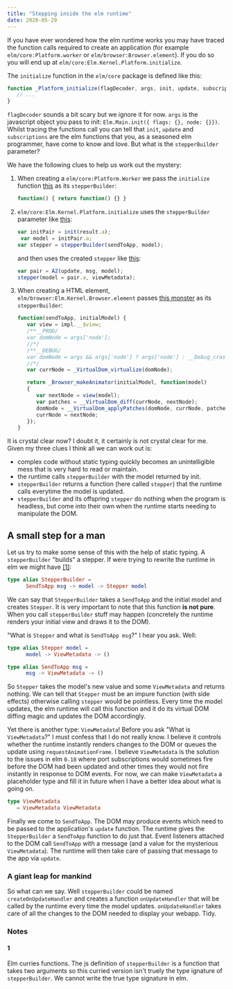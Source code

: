 ```yaml
---
title: "Stepping inside the elm runtime"
date: 2020-05-29
---
```


If you have ever wondered how the elm runtime works you may have traced the
function calls required to create an application (for example
`elm/core:Platform.worker` or `elm/browser:Browser.element`). If you do so you
will end up at `elm/core:Elm.Kernel.Platform.initialize`.

 The `initialize` function in the `elm/core` package is defined like
this:

```js
function _Platform_initialize(flagDecoder, args, init, update, subscriptions, stepperBuilder) {
   // ...
}
```

`flagDecoder` sounds a bit scary but we ignore it for now. `args` is the
javascript object you pass to init: `Elm.Main.init({ flags: {}, node: {}})`.
Whilst tracing the functions call you can tell that `init`, `update` and
`subscriptions` are the elm functions that you, as a seasoned elm programmer,
have come to know and love. But what is the `stepperBuilder` parameter?

We have the following clues to help us work out the mystery:

1. When creating a `elm/core:Platform.Worker` we pass the `initialize` function
   [this][stepper-worker] as its `stepperBuilder`:

   ```js
   function() { return function() {} }
   ```

2. `elm/core:Elm.Kernel.Platform.initialize` uses the `stepperBuilder`
   parameter like [this][init-builder]:

   ```js
   var initPair = init(result.a);
	var model = initPair.a;
   var stepper = stepperBuilder(sendToApp, model);
   ```

   and then uses the created `stepper` like [this][init-stepper]:

   ```js
   var pair = A2(update, msg, model);
   stepper(model = pair.a, viewMetadata);
   ```

3. When creating a HTML element, `elm/browser:Elm.Kernel.Browser.element`
   passes [this monster][stepper-element] as its `stepperBuilder`:

   ```js
   function(sendToApp, initialModel) {
      var view = impl.__$view;
      /**__PROD/
      var domNode = args['node'];
      //*/
      /**__DEBUG/
      var domNode = args && args['node'] ? args['node'] : __Debug_crash(0);
      //*/
      var currNode = _VirtualDom_virtualize(domNode);

      return _Browser_makeAnimator(initialModel, function(model)
      {
         var nextNode = view(model);
         var patches = __VirtualDom_diff(currNode, nextNode);
         domNode = __VirtualDom_applyPatches(domNode, currNode, patches, sendToApp);
         currNode = nextNode;
      });
   }
   ```

It is crystal clear now? I doubt it, it certainly is not crystal clear for me.
Given my three clues I think all we can work out is:

- complex code without static typing quickly becomes an unintelligible mess
  that is very hard to read or maintain.
- the runtime calls `stepperBuilder` with the model returned by init.
- `stepperBuilder` returns a function (here called `stepper`) that the runtime
  calls everytime the model is updated.
- `stepperBuilder` and its offspring `stepper` do nothing when the program is
  headless, but come into their own when the runtime starts needing to
  manipulate the DOM.

## A small step for a man

Let us try to make some sense of this with the help of static typing. A
`stepperBuilder` "builds" a stepper. If were trying to rewrite the runtime in
elm we might have&nbsp;[[1]](####1):

```elm
type alias StepperBuilder =
      SendToApp msg -> model -> Stepper model
```

We can say that `StepperBuilder` takes a `SendToApp` and the initial model and
creates `Stepper`. It is very important to note that this function **is not
pure**. When you call `stepperBuilder` stuff may happen (concretely the runtime
renders your initial view and draws it to the DOM).

"What is `Stepper` and what is `SendToApp msg`?" I hear you ask. Well:

```elm
type alias Stepper model =
      model -> ViewMetadata -> ()

type alias SendToApp msg =
      msg -> ViewMetadata -> ()
```

So `Stepper` takes the model's new value and some `ViewMetadata` and returns
nothing. We can tell that `Stepper` must be an impure function (with side
effects) otherwise calling `stepper` would be pointless. Every time the model
updates, the elm runtime will call this function and it do its virtual DOM
diffing magic and updates the DOM accordingly.

Yet there is  another type: `ViewMetadata`! Before you ask "What is
`ViewMetadata`?" I must confess that I do not really know. I believe it
controls whether the runtime instantly renders changes to the DOM or queues the
update using `requestAnimationFrame`. I believe `ViewMetadata` is the solution
to the issues in elm `0.18` where port subscriptions would sometimes fire
before the DOM had been updated and other times they would not fire instantly
in response to DOM events. For now, we can make `ViewMetadata` a placeholder
type and fill it in future when I have a better idea about what is going on.

```elm
type ViewMetadata
   = ViewMetadata ViewMetadata
```

Finally we come to `SendToApp`. The DOM may produce events which need to be
passed to the application's `update` function. The runtime gives the
`StepperBuilder` a `SendToApp` function to do just that. Event listeners
attached to the DOM call `SendToApp` with a message (and a value for the
mysterious `ViewMetadata`). The runtime will then take care of passing that
message to the app via `update`.

### A giant leap for mankind

So what can we say. Well `stepperBuilder` could be named
`createOnUpdateHandler` and creates a function `onUpdateHandler` that will be
called by the runtime every time the model updates. `onUpdateHandler` takes
care of all the changes to the DOM needed to display your webapp. Tidy.

### Notes

#### 1

Elm curries functions. The js definition of `stepperBuilder` is a function that
takes two arguments so this curried version isn't truely the type ignature of
`stepperBuilder`. We cannot write the true type signature in elm.

[stepper-worker]: https://github.com/elm/core/blob/22eefd207e7a63daab215ae497f683ff2319c2ca/src/Elm/Kernel/Platform.js#L26
[init-builder]: https://github.com/elm/core/blob/22eefd207e7a63daab215ae497f683ff2319c2ca/src/Elm/Kernel/Platform.js#L42
[init-stepper]: https://github.com/elm/core/blob/22eefd207e7a63daab215ae497f683ff2319c2ca/src/Elm/Kernel/Platform.js#L48
[stepper-element]:https://github.com/elm/browser/blob/1d28cd625b3ce07be6dfad51660bea6de2c905f2/src/Elm/Kernel/Browser.js#L37-L54
